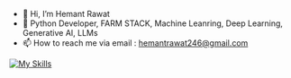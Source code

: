 - 👋 Hi, I’m Hemant Rawat
- 👀 Python Developer, FARM STACK,  Machine Leanring, Deep Learning, Generative AI, LLMs
- 📫 How to reach me via email : hemantrawat246@gmail.com

[![My Skills](https://skillicons.dev/icons?i=python,docker,kubernetes,git,gitlab,AI,ultralytics,AWS,GCP,Azure)](https://skillicons.dev)

<!---
rawathemant246/rawathemant246 is a ✨ special ✨ repository because its `README.md` (this file) appears on your GitHub profile.
You can click the Preview link to take a look at your changes.
--->
